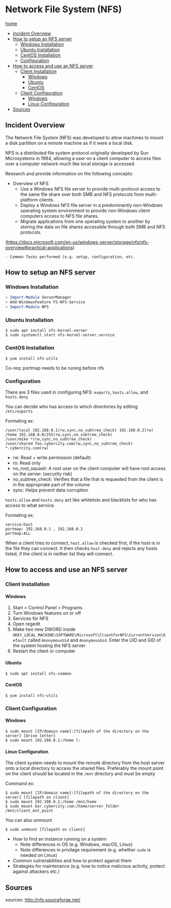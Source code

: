 # Network File System (NFS)

[home](../README.md)
- [Incident Overview](#Incident-Overview)
- [How to setup an NFS server](#How-to-setup-an-NFS-server)
	- [Windows Installation](#Windows-Installation)
	- [Ubuntu Installation](#Ubuntu-Installation)
	- [CentOS Installation](#CentOS-Installation)
	- [Configuration](#Configuration)
- [How to access and use an NFS server](#How-to-access-and-use-an-NFS-server)
	- [Client Installation](#Client-Installation)
		- [Windows](#Windows)
		- [Ubuntu](#Ubuntu)
		- [CentOS](#CentOS)
	- [Client Configuration](#Client-Configuration)
		- [Windows](#Windows)
		- [Linux Configuration](#Linux-Configuration)
- [Sources](#Sources)

## Incident Overview

The Network File System (NFS) was developed to allow machines to mount a disk partition on a remote machine as if it were a local disk.

NFS is a distributed file system protocol originally developed by Sun Microsystems in 1984, allowing a user on a client computer to access files over a computer network much like local storage is accessed. 

Research and provide information on the following concepts:  

- Overview of NFS
	- Use a Windows NFS file server to provide multi-protocol access to the same file share over both SMB and NFS protocols from multi- platform clients.
	- Deploy a Windows NFS file server in a predominantly non-Windows operating system environment to provide non-Windows client computers access to NFS file shares.
	- Migrate applications from one operating system to another by storing the data on file shares accessible through both SMB and NFS protocols.

(https://docs.microsoft.com/en-us/windows-server/storage/nfs/nfs-overview#practical-applications)

	- Common Tasks performed (e.g. setup, configuration, etc.

## How to setup an NFS server

### Windows Installation

```powershell
> Import-Module ServerManager
> Add-WindowsFeature FS-NFS-Service
> Import-Module NFS
```

### Ubuntu Installation

```shell
$ sudo apt install nfs-kernel-server
$ sudo systemctl start nfs-kernel-server.service
```

### CentOS Installation

```shell
$ yum install nfs-utils
```

Co-req: portmap needs to be runing before nfs

### Configuration

There are 3 files used in configuring NFS: `exports`, `hosts.allow`, and `hosts.deny`

You can decide who has access to which directories by editing `/etc/exports`

Formating ex:

```
/user/local 192.168.0.1(rw,sync,no_subtree_check) 192.168.0.2(rw)
/home 192.168.0.0/255(rw,sync,no_subtree_check)
/user/mike *(rw,sync,no_subtree_check)
/user/shared foo.cybercity.com(rw,sync,no_subtree_check) *.cybercity.com(rw)
```

- rw: Read + write permission (default)
- ro: Read only
- no_root_squash: A root user on the client computer will have root access on the server. (security risk)
- no_subtree_check: Verifies that a file that is requested from the client is in the appropriate part of the volume
- sync: Helps prevent data corruption 

`hosts.allow` and `hosts.deny` act like whitelists and blacklists for who has access to what service.

Formating ex:

```
service:host
portmap: 192.168.0.1 , 192.168.0.2
portmap:ALL
```

When a client tries to connect, `host.allow` is checked first, if the host is in the file they can connect. It then checks `host.deny` and rejects any hosts listed, if the client is in neither list they will connect.

## How to access and use an NFS server

### Client Installation

#### Windows

1. Start > Control Panel > Programs
2. Turn Windows features on or off
3. Services for NFS
4. Open regedit
5. Make two new DWORD inside `HKEY_LOCAL_MACHINE\SOFTWARE\Microsoft\ClientForNFS\CurrentVersion\Default` called `AnonymousUid` and `AnonymousGid`. Enter the UID and GID of the system hosting the NFS server
6. Restart the client or computer

#### Ubuntu

```shell
$ sudo apt install nfs-common
```

#### CentOS

```shell
$ yum install nfs-utils
```

### Client Configuration

#### Windows

	$ sudo mount [IP/domain name]:[filepath of the directory on the server] [Drive letter]
	$ sudo mount 192.198.0.1:/home l:

#### Linux Configuration

The client system needs to mount the remote directory from the host server onto a local directory to access the shared files. Preferably the mount point on the client should be located in the ```/mnt``` directory and must be empty

Command ex:

```shell
$ sudo mount [IP/domain name]:[filepath of the directory on the server] [filepath on client]
$ sudo mount 192.198.0.1:/home /mnt/home
$ sudo mount bar.cybercity.com:/home/server_folder /mnt/client_mnt_point
```

You can also unmount

```shell
$ sudo unmount [filepath on client]  
```

- How to find an instance running on a system
	- Note differences in OS (e.g. Windows, macOS, Linux)
	- Note differences in privilage requirement (e.g. whether ```sudo``` is needed on Linux)
- Common vulnerabilities and how to protect against them
- Strategies for maintenance (e.g. how to notice malicious activity, protect against attackers etc.)

## Sources

sources: http://nfs.sourceforge.net/

